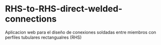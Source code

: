 RHS-to-RHS-direct-welded-connections
====================================

Aplicacion web para el diseño de conexiones soldadas entre miembros con perfiles tubulares rectangualres (RHS)


